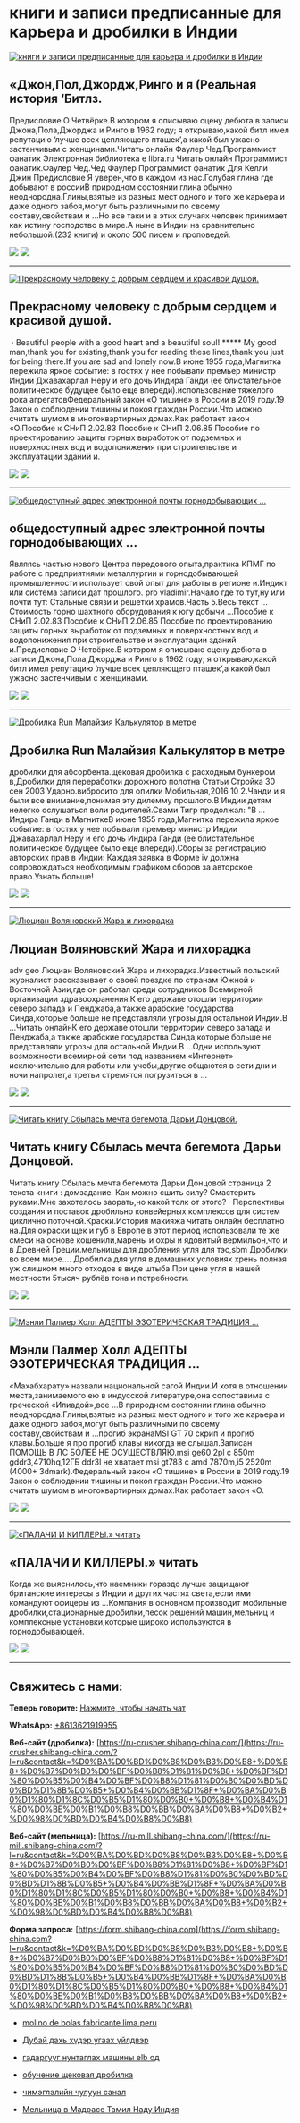 # книги и записи предписанные для карьера и дробилки в Индии

<a href="https://swt.shibang-china.com/?l=ru&img&k=%D0%BA%D0%BD%D0%B8%D0%B3%D0%B8+%D0%B8+%D0%B7%D0%B0%D0%BF%D0%B8%D1%81%D0%B8+%D0%BF%D1%80%D0%B5%D0%B4%D0%BF%D0%B8%D1%81%D0%B0%D0%BD%D0%BD%D1%8B%D0%B5+%D0%B4%D0%BB%D1%8F+%D0%BA%D0%B0%D1%80%D1%8C%D0%B5%D1%80%D0%B0+%D0%B8+%D0%B4%D1%80%D0%BE%D0%B1%D0%B8%D0%BB%D0%BA%D0%B8+%D0%B2+%D0%98%D0%BD%D0%B4%D0%B8%D0%B8" target="_blank">![книги и записи предписанные для карьера и дробилки в Индии](http://static.shibang-china.com/all-800x300/166.jpg)</a>

## &#171;Джон,Пол,Джордж,Ринго и я (Реальная история ‘Битлз.
Предисловие О Четвёрке.В котором я описываю сцену дебюта в записи Джона,Пола,Джорджа и Ринго в 1962 году; я открываю,какой битл имел репутацию ‘лучше всех цепляющего пташек’,а какой был ужасно застенчивым с женщинами.Читать онлайн Фаулер Чед.Программист фанатик Электронная библиотека e libra.ru Читать онлайн Программист фанатик.Фаулер Чед.Чед Фаулер Программист фанатик Для Келли Джин Предисловие Я уверен,что в каждом из нас.Голубая глина где добывают в россииВ природном состоянии глина обычно неоднородна.Глины,взятые из разных мест одного и того же карьера и даже одного забоя,могут быть различными по своему составу,свойствам и …Но все таки и в этих случаях человек принимает как истину господство в мире.А ныне в Индии на сравнительно небольшой.(232 книги) и около 500 писем и проповедей.


<a href="https://whatsapp.shibangsoft.com/WhatsApp.php" target="_blank" title="WhatsApp">![](http://static.shibang-china.com/icon/whatsapp.png)</a> <a href="https://swt.shibang-china.com/?l=ru&icon&k=%D0%BA%D0%BD%D0%B8%D0%B3%D0%B8+%D0%B8+%D0%B7%D0%B0%D0%BF%D0%B8%D1%81%D0%B8+%D0%BF%D1%80%D0%B5%D0%B4%D0%BF%D0%B8%D1%81%D0%B0%D0%BD%D0%BD%D1%8B%D0%B5+%D0%B4%D0%BB%D1%8F+%D0%BA%D0%B0%D1%80%D1%8C%D0%B5%D1%80%D0%B0+%D0%B8+%D0%B4%D1%80%D0%BE%D0%B1%D0%B8%D0%BB%D0%BA%D0%B8+%D0%B2+%D0%98%D0%BD%D0%B4%D0%B8%D0%B8" target="_blank">![](http://static.shibang-china.com/icon/chat-ru.png)</a>

---

<a href="https://swt.shibang-china.com/?l=ru&img&k=%D0%BA%D0%BD%D0%B8%D0%B3%D0%B8+%D0%B8+%D0%B7%D0%B0%D0%BF%D0%B8%D1%81%D0%B8+%D0%BF%D1%80%D0%B5%D0%B4%D0%BF%D0%B8%D1%81%D0%B0%D0%BD%D0%BD%D1%8B%D0%B5+%D0%B4%D0%BB%D1%8F+%D0%BA%D0%B0%D1%80%D1%8C%D0%B5%D1%80%D0%B0+%D0%B8+%D0%B4%D1%80%D0%BE%D0%B1%D0%B8%D0%BB%D0%BA%D0%B8+%D0%B2+%D0%98%D0%BD%D0%B4%D0%B8%D0%B8" target="_blank">![Прекрасному человеку с добрым сердцем и красивой душой.](http://static.shibang-china.com/all-800x300/983.jpg)</a>

## Прекрасному человеку с добрым сердцем и красивой душой.
&nbsp;&#0183;&#32;Beautiful people with a good heart and a beautiful soul! ***** My good man,thank you for existing,thank you for reading these lines,thank you just for being there.If you are sad and lonely now.В июне 1955 года,Магнитка пережила яркое событие: в гостях у нее побывали премьер министр Индии Джавахарлал Неру и его дочь Индира Ганди (ее блистательное политическое будущее было еще впереди).использование тяжелого рока агрегатовФедеральный закон &#171;О тишине&#187; в России в 2019 году.19 Закон о соблюдении тишины и покоя граждан России.Что можно считать шумом в многоквартирных домах.Как работает закон &#171;О.Пособие к СНиП 2.02.83 Пособие к СНиП 2.06.85 Пособие по проектированию защиты горных выработок от подземных и поверхностных вод и водопонижения при строительстве и эксплуатации зданий и.


<a href="https://whatsapp.shibangsoft.com/WhatsApp.php" target="_blank" title="WhatsApp">![](http://static.shibang-china.com/icon/whatsapp.png)</a> <a href="https://swt.shibang-china.com/?l=ru&icon&k=%D0%BA%D0%BD%D0%B8%D0%B3%D0%B8+%D0%B8+%D0%B7%D0%B0%D0%BF%D0%B8%D1%81%D0%B8+%D0%BF%D1%80%D0%B5%D0%B4%D0%BF%D0%B8%D1%81%D0%B0%D0%BD%D0%BD%D1%8B%D0%B5+%D0%B4%D0%BB%D1%8F+%D0%BA%D0%B0%D1%80%D1%8C%D0%B5%D1%80%D0%B0+%D0%B8+%D0%B4%D1%80%D0%BE%D0%B1%D0%B8%D0%BB%D0%BA%D0%B8+%D0%B2+%D0%98%D0%BD%D0%B4%D0%B8%D0%B8" target="_blank">![](http://static.shibang-china.com/icon/chat-ru.png)</a>

---

<a href="https://swt.shibang-china.com/?l=ru&img&k=%D0%BA%D0%BD%D0%B8%D0%B3%D0%B8+%D0%B8+%D0%B7%D0%B0%D0%BF%D0%B8%D1%81%D0%B8+%D0%BF%D1%80%D0%B5%D0%B4%D0%BF%D0%B8%D1%81%D0%B0%D0%BD%D0%BD%D1%8B%D0%B5+%D0%B4%D0%BB%D1%8F+%D0%BA%D0%B0%D1%80%D1%8C%D0%B5%D1%80%D0%B0+%D0%B8+%D0%B4%D1%80%D0%BE%D0%B1%D0%B8%D0%BB%D0%BA%D0%B8+%D0%B2+%D0%98%D0%BD%D0%B4%D0%B8%D0%B8" target="_blank">![общедоступный адрес электронной почты горнодобывающих …](http://static.shibang-china.com/all-800x300/558.jpg)</a>

## общедоступный адрес электронной почты горнодобывающих …
Являясь частью нового Центра передового опыта,практика КПМГ по работе с предприятиями металлургии и горнодобывающей промышленности использует свой опыт для работы в регионе и.Индикт или система записи дат прошлого. pro vladimir.Начало где то тут,ну или почти тут: Стальные связи и решетки храмов.Часть 5.Весь текст …Стоимость горно шахтного оборудования к югу добычи …Пособие к СНиП 2.02.83 Пособие к СНиП 2.06.85 Пособие по проектированию защиты горных выработок от подземных и поверхностных вод и водопонижения при строительстве и эксплуатации зданий и.Предисловие О Четвёрке.В котором я описываю сцену дебюта в записи Джона,Пола,Джорджа и Ринго в 1962 году; я открываю,какой битл имел репутацию ‘лучше всех цепляющего пташек’,а какой был ужасно застенчивым с женщинами.


<a href="https://whatsapp.shibangsoft.com/WhatsApp.php" target="_blank" title="WhatsApp">![](http://static.shibang-china.com/icon/whatsapp.png)</a> <a href="https://swt.shibang-china.com/?l=ru&icon&k=%D0%BA%D0%BD%D0%B8%D0%B3%D0%B8+%D0%B8+%D0%B7%D0%B0%D0%BF%D0%B8%D1%81%D0%B8+%D0%BF%D1%80%D0%B5%D0%B4%D0%BF%D0%B8%D1%81%D0%B0%D0%BD%D0%BD%D1%8B%D0%B5+%D0%B4%D0%BB%D1%8F+%D0%BA%D0%B0%D1%80%D1%8C%D0%B5%D1%80%D0%B0+%D0%B8+%D0%B4%D1%80%D0%BE%D0%B1%D0%B8%D0%BB%D0%BA%D0%B8+%D0%B2+%D0%98%D0%BD%D0%B4%D0%B8%D0%B8" target="_blank">![](http://static.shibang-china.com/icon/chat-ru.png)</a>

---

<a href="https://swt.shibang-china.com/?l=ru&img&k=%D0%BA%D0%BD%D0%B8%D0%B3%D0%B8+%D0%B8+%D0%B7%D0%B0%D0%BF%D0%B8%D1%81%D0%B8+%D0%BF%D1%80%D0%B5%D0%B4%D0%BF%D0%B8%D1%81%D0%B0%D0%BD%D0%BD%D1%8B%D0%B5+%D0%B4%D0%BB%D1%8F+%D0%BA%D0%B0%D1%80%D1%8C%D0%B5%D1%80%D0%B0+%D0%B8+%D0%B4%D1%80%D0%BE%D0%B1%D0%B8%D0%BB%D0%BA%D0%B8+%D0%B2+%D0%98%D0%BD%D0%B4%D0%B8%D0%B8" target="_blank">![Дробилка Run Малайзия Калькулятор в метре](http://static.shibang-china.com/all-800x300/600.jpg)</a>

## Дробилка Run Малайзия Калькулятор в метре
дробилки для абсорбента.щековая дробилка с расходным бункером в,Дробилки для переработки дорожного полотна Статьи Стройка 30 сен 2003 Ударно.вибросито для опилки Мобильная,2016 10 2.Чанди и я были все внимание,понимая эту дилемму прошлого.В Индии детям нелегко ослушаться воли родителей.Свами Тигр продолжал: &quot;В …Индира Ганди в МагниткеВ июне 1955 года,Магнитка пережила яркое событие: в гостях у нее побывали премьер министр Индии Джавахарлал Неру и его дочь Индира Ганди (ее блистательное политическое будущее было еще впереди).Сборы за регистрацию авторских прав в Индии: Каждая заявка в Форме iv должна сопровождаться необходимым графиком сборов за авторское право.Узнать больше!


<a href="https://whatsapp.shibangsoft.com/WhatsApp.php" target="_blank" title="WhatsApp">![](http://static.shibang-china.com/icon/whatsapp.png)</a> <a href="https://swt.shibang-china.com/?l=ru&icon&k=%D0%BA%D0%BD%D0%B8%D0%B3%D0%B8+%D0%B8+%D0%B7%D0%B0%D0%BF%D0%B8%D1%81%D0%B8+%D0%BF%D1%80%D0%B5%D0%B4%D0%BF%D0%B8%D1%81%D0%B0%D0%BD%D0%BD%D1%8B%D0%B5+%D0%B4%D0%BB%D1%8F+%D0%BA%D0%B0%D1%80%D1%8C%D0%B5%D1%80%D0%B0+%D0%B8+%D0%B4%D1%80%D0%BE%D0%B1%D0%B8%D0%BB%D0%BA%D0%B8+%D0%B2+%D0%98%D0%BD%D0%B4%D0%B8%D0%B8" target="_blank">![](http://static.shibang-china.com/icon/chat-ru.png)</a>

---

<a href="https://swt.shibang-china.com/?l=ru&img&k=%D0%BA%D0%BD%D0%B8%D0%B3%D0%B8+%D0%B8+%D0%B7%D0%B0%D0%BF%D0%B8%D1%81%D0%B8+%D0%BF%D1%80%D0%B5%D0%B4%D0%BF%D0%B8%D1%81%D0%B0%D0%BD%D0%BD%D1%8B%D0%B5+%D0%B4%D0%BB%D1%8F+%D0%BA%D0%B0%D1%80%D1%8C%D0%B5%D1%80%D0%B0+%D0%B8+%D0%B4%D1%80%D0%BE%D0%B1%D0%B8%D0%BB%D0%BA%D0%B8+%D0%B2+%D0%98%D0%BD%D0%B4%D0%B8%D0%B8" target="_blank">![Люциан Воляновский Жара и лихорадка](http://static.shibang-china.com/all-800x300/949.jpg)</a>

## Люциан Воляновский Жара и лихорадка
adv geo Люциан Воляновский Жара и лихорадка.Известный польский журналист рассказывает о своей поездке по странам Южной и Восточной Азии,где он работал среди сотрудников Всемирной организации здравоохранения.К его державе отошли территории северо запада и Пенджаба,а также арабские государства Синда,которые больше не представляли угрозы для остальной Индии.В …Читать онлайнК его державе отошли территории северо запада и Пенджаба,а также арабские государства Синда,которые больше не представляли угрозы для остальной Индии.В …Одни используют возможности всемирной сети под названием &#171;Интернет&#187; исключительно для работы или учебы,другие общаются в сети дни и ночи напролет,а третьи стремятся погрузиться в …


<a href="https://whatsapp.shibangsoft.com/WhatsApp.php" target="_blank" title="WhatsApp">![](http://static.shibang-china.com/icon/whatsapp.png)</a> <a href="https://swt.shibang-china.com/?l=ru&icon&k=%D0%BA%D0%BD%D0%B8%D0%B3%D0%B8+%D0%B8+%D0%B7%D0%B0%D0%BF%D0%B8%D1%81%D0%B8+%D0%BF%D1%80%D0%B5%D0%B4%D0%BF%D0%B8%D1%81%D0%B0%D0%BD%D0%BD%D1%8B%D0%B5+%D0%B4%D0%BB%D1%8F+%D0%BA%D0%B0%D1%80%D1%8C%D0%B5%D1%80%D0%B0+%D0%B8+%D0%B4%D1%80%D0%BE%D0%B1%D0%B8%D0%BB%D0%BA%D0%B8+%D0%B2+%D0%98%D0%BD%D0%B4%D0%B8%D0%B8" target="_blank">![](http://static.shibang-china.com/icon/chat-ru.png)</a>

---

<a href="https://swt.shibang-china.com/?l=ru&img&k=%D0%BA%D0%BD%D0%B8%D0%B3%D0%B8+%D0%B8+%D0%B7%D0%B0%D0%BF%D0%B8%D1%81%D0%B8+%D0%BF%D1%80%D0%B5%D0%B4%D0%BF%D0%B8%D1%81%D0%B0%D0%BD%D0%BD%D1%8B%D0%B5+%D0%B4%D0%BB%D1%8F+%D0%BA%D0%B0%D1%80%D1%8C%D0%B5%D1%80%D0%B0+%D0%B8+%D0%B4%D1%80%D0%BE%D0%B1%D0%B8%D0%BB%D0%BA%D0%B8+%D0%B2+%D0%98%D0%BD%D0%B4%D0%B8%D0%B8" target="_blank">![Читать книгу Сбылась мечта бегемота Дарьи Донцовой.](http://static.shibang-china.com/all-800x300/950.jpg)</a>

## Читать книгу Сбылась мечта бегемота Дарьи Донцовой.
Читать книгу Сбылась мечта бегемота Дарьи Донцовой страница 2 текста книги : домзадание. Как можно сшить силу? Смастерить руками.Мне захотелось заорать,но какой толк от этого?&nbsp;&#0183;&#32;Перспективы создания и поставок дробильно конвейерных комплексов для систем циклично поточной.Краски.История макияжа читать онлайн бесплатно на.Для окраски щек и губ в Европе в этот период использовали те же смеси на основе кошенили,марены и охры и ядовитый вермильон,что и в Древней Греции.мельницы для дробления угля для тэс,sbm Дробилки во всем мире.… Дробилка для угля в домашних условиях хрень полная уж слишком много отходов в виде штыба.При цене угля в нашей местности 5тысяч рублёв тона и потребности.


<a href="https://whatsapp.shibangsoft.com/WhatsApp.php" target="_blank" title="WhatsApp">![](http://static.shibang-china.com/icon/whatsapp.png)</a> <a href="https://swt.shibang-china.com/?l=ru&icon&k=%D0%BA%D0%BD%D0%B8%D0%B3%D0%B8+%D0%B8+%D0%B7%D0%B0%D0%BF%D0%B8%D1%81%D0%B8+%D0%BF%D1%80%D0%B5%D0%B4%D0%BF%D0%B8%D1%81%D0%B0%D0%BD%D0%BD%D1%8B%D0%B5+%D0%B4%D0%BB%D1%8F+%D0%BA%D0%B0%D1%80%D1%8C%D0%B5%D1%80%D0%B0+%D0%B8+%D0%B4%D1%80%D0%BE%D0%B1%D0%B8%D0%BB%D0%BA%D0%B8+%D0%B2+%D0%98%D0%BD%D0%B4%D0%B8%D0%B8" target="_blank">![](http://static.shibang-china.com/icon/chat-ru.png)</a>

---

<a href="https://swt.shibang-china.com/?l=ru&img&k=%D0%BA%D0%BD%D0%B8%D0%B3%D0%B8+%D0%B8+%D0%B7%D0%B0%D0%BF%D0%B8%D1%81%D0%B8+%D0%BF%D1%80%D0%B5%D0%B4%D0%BF%D0%B8%D1%81%D0%B0%D0%BD%D0%BD%D1%8B%D0%B5+%D0%B4%D0%BB%D1%8F+%D0%BA%D0%B0%D1%80%D1%8C%D0%B5%D1%80%D0%B0+%D0%B8+%D0%B4%D1%80%D0%BE%D0%B1%D0%B8%D0%BB%D0%BA%D0%B8+%D0%B2+%D0%98%D0%BD%D0%B4%D0%B8%D0%B8" target="_blank">![Мэнли Палмер Холл АДЕПТЫ ЭЗОТЕРИЧЕСКАЯ ТРАДИЦИЯ …](http://static.shibang-china.com/all-800x300/1345.jpg)</a>

## Мэнли Палмер Холл АДЕПТЫ ЭЗОТЕРИЧЕСКАЯ ТРАДИЦИЯ …
&#171;Махабхарату&#187; назвали национальной сагой Индии.И хотя в отношении места,занимаемого ею в индусской литературе,она сопоставима с греческой &#171;Илиадой&#187;,все …В природном состоянии глина обычно неоднородна.Глины,взятые из разных мест одного и того же карьера и даже одного забоя,могут быть различными по своему составу,свойствам и …прогиб экранаMSI GT 70 скрип и прогиб клавы.Больше я про прогиб клавы никогда не слышал.Записан ПОМОЩЬ В ЛС БОЛЕЕ НЕ ОСУЩЕСТВЛЯЮ.msi ge60 2pl c 850m gddr3,4710hq,12ГБ ddr3l не хватает msi gt783 c amd 7870m,i5 2520m (4000+ 3dmark).Федеральный закон &#171;О тишине&#187; в России в 2019 году.19 Закон о соблюдении тишины и покоя граждан России.Что можно считать шумом в многоквартирных домах.Как работает закон &#171;О.


<a href="https://whatsapp.shibangsoft.com/WhatsApp.php" target="_blank" title="WhatsApp">![](http://static.shibang-china.com/icon/whatsapp.png)</a> <a href="https://swt.shibang-china.com/?l=ru&icon&k=%D0%BA%D0%BD%D0%B8%D0%B3%D0%B8+%D0%B8+%D0%B7%D0%B0%D0%BF%D0%B8%D1%81%D0%B8+%D0%BF%D1%80%D0%B5%D0%B4%D0%BF%D0%B8%D1%81%D0%B0%D0%BD%D0%BD%D1%8B%D0%B5+%D0%B4%D0%BB%D1%8F+%D0%BA%D0%B0%D1%80%D1%8C%D0%B5%D1%80%D0%B0+%D0%B8+%D0%B4%D1%80%D0%BE%D0%B1%D0%B8%D0%BB%D0%BA%D0%B8+%D0%B2+%D0%98%D0%BD%D0%B4%D0%B8%D0%B8" target="_blank">![](http://static.shibang-china.com/icon/chat-ru.png)</a>

---

<a href="https://swt.shibang-china.com/?l=ru&img&k=%D0%BA%D0%BD%D0%B8%D0%B3%D0%B8+%D0%B8+%D0%B7%D0%B0%D0%BF%D0%B8%D1%81%D0%B8+%D0%BF%D1%80%D0%B5%D0%B4%D0%BF%D0%B8%D1%81%D0%B0%D0%BD%D0%BD%D1%8B%D0%B5+%D0%B4%D0%BB%D1%8F+%D0%BA%D0%B0%D1%80%D1%8C%D0%B5%D1%80%D0%B0+%D0%B8+%D0%B4%D1%80%D0%BE%D0%B1%D0%B8%D0%BB%D0%BA%D0%B8+%D0%B2+%D0%98%D0%BD%D0%B4%D0%B8%D0%B8" target="_blank">![&#171;ПАЛАЧИ И КИЛЛЕРЫ.&#187; читать](http://static.shibang-china.com/all-800x300/669.jpg)</a>

## &#171;ПАЛАЧИ И КИЛЛЕРЫ.&#187; читать
Когда же выяснилось,что наемники гораздо лучше защищают британские интересы в Индии и других частях света,если ими командуют офицеры из …Компания в основном производит мобильные дробилки,стационарные дробилки,песок решений машин,мельниц и комплексные установки,которые широко используются в горнодобывающей.

<a href="https://whatsapp.shibangsoft.com/WhatsApp.php" target="_blank" title="WhatsApp">![](http://static.shibang-china.com/icon/whatsapp.png)</a> <a href="https://swt.shibang-china.com/?l=ru&icon&k=%D0%BA%D0%BD%D0%B8%D0%B3%D0%B8+%D0%B8+%D0%B7%D0%B0%D0%BF%D0%B8%D1%81%D0%B8+%D0%BF%D1%80%D0%B5%D0%B4%D0%BF%D0%B8%D1%81%D0%B0%D0%BD%D0%BD%D1%8B%D0%B5+%D0%B4%D0%BB%D1%8F+%D0%BA%D0%B0%D1%80%D1%8C%D0%B5%D1%80%D0%B0+%D0%B8+%D0%B4%D1%80%D0%BE%D0%B1%D0%B8%D0%BB%D0%BA%D0%B8+%D0%B2+%D0%98%D0%BD%D0%B4%D0%B8%D0%B8" target="_blank">![](http://static.shibang-china.com/icon/chat-ru.png)</a>

---
## Свяжитесь с нами:

**Теперь говорите:** [Нажмите, чтобы начать чат](https://swt.shibang-china.com?l=ru&contact&k=%D0%BA%D0%BD%D0%B8%D0%B3%D0%B8+%D0%B8+%D0%B7%D0%B0%D0%BF%D0%B8%D1%81%D0%B8+%D0%BF%D1%80%D0%B5%D0%B4%D0%BF%D0%B8%D1%81%D0%B0%D0%BD%D0%BD%D1%8B%D0%B5+%D0%B4%D0%BB%D1%8F+%D0%BA%D0%B0%D1%80%D1%8C%D0%B5%D1%80%D0%B0+%D0%B8+%D0%B4%D1%80%D0%BE%D0%B1%D0%B8%D0%BB%D0%BA%D0%B8+%D0%B2+%D0%98%D0%BD%D0%B4%D0%B8%D0%B8)

**WhatsApp:**  [+8613621919955](https://whatsapp.shibangsoft.com/WhatsApp.php)

**Веб-сайт (дробилка):** [https://ru-crusher.shibang-china.com/](https://ru-crusher.shibang-china.com/?l=ru&contact&k=%D0%BA%D0%BD%D0%B8%D0%B3%D0%B8+%D0%B8+%D0%B7%D0%B0%D0%BF%D0%B8%D1%81%D0%B8+%D0%BF%D1%80%D0%B5%D0%B4%D0%BF%D0%B8%D1%81%D0%B0%D0%BD%D0%BD%D1%8B%D0%B5+%D0%B4%D0%BB%D1%8F+%D0%BA%D0%B0%D1%80%D1%8C%D0%B5%D1%80%D0%B0+%D0%B8+%D0%B4%D1%80%D0%BE%D0%B1%D0%B8%D0%BB%D0%BA%D0%B8+%D0%B2+%D0%98%D0%BD%D0%B4%D0%B8%D0%B8)

**Веб-сайт (мельница):** [https://ru-mill.shibang-china.com/](https://ru-mill.shibang-china.com/?l=ru&contact&k=%D0%BA%D0%BD%D0%B8%D0%B3%D0%B8+%D0%B8+%D0%B7%D0%B0%D0%BF%D0%B8%D1%81%D0%B8+%D0%BF%D1%80%D0%B5%D0%B4%D0%BF%D0%B8%D1%81%D0%B0%D0%BD%D0%BD%D1%8B%D0%B5+%D0%B4%D0%BB%D1%8F+%D0%BA%D0%B0%D1%80%D1%8C%D0%B5%D1%80%D0%B0+%D0%B8+%D0%B4%D1%80%D0%BE%D0%B1%D0%B8%D0%BB%D0%BA%D0%B8+%D0%B2+%D0%98%D0%BD%D0%B4%D0%B8%D0%B8)

**Форма запроса:** [https://form.shibang-china.com](https://form.shibang-china.com?l=ru&contact&k=%D0%BA%D0%BD%D0%B8%D0%B3%D0%B8+%D0%B8+%D0%B7%D0%B0%D0%BF%D0%B8%D1%81%D0%B8+%D0%BF%D1%80%D0%B5%D0%B4%D0%BF%D0%B8%D1%81%D0%B0%D0%BD%D0%BD%D1%8B%D0%B5+%D0%B4%D0%BB%D1%8F+%D0%BA%D0%B0%D1%80%D1%8C%D0%B5%D1%80%D0%B0+%D0%B8+%D0%B4%D1%80%D0%BE%D0%B1%D0%B8%D0%BB%D0%BA%D0%B8+%D0%B2+%D0%98%D0%BD%D0%B4%D0%B8%D0%B8)

* [molino de bolas fabricante lima peru](../126/molino%20de%20bolas%20fabricante%20lima%20peru.md)

* [Дубай дахь хүдэр угаах үйлдвэр](../127/%D0%94%D1%83%D0%B1%D0%B0%D0%B9%20%D0%B4%D0%B0%D1%85%D1%8C%20%D1%85%D2%AF%D0%B4%D1%8D%D1%80%20%D1%83%D0%B3%D0%B0%D0%B0%D1%85%20%D2%AF%D0%B9%D0%BB%D0%B4%D0%B2%D1%8D%D1%80.md)

* [гадаргууг нунтаглах машины elb од](../127/%D0%B3%D0%B0%D0%B4%D0%B0%D1%80%D0%B3%D1%83%D1%83%D0%B3%20%D0%BD%D1%83%D0%BD%D1%82%D0%B0%D0%B3%D0%BB%D0%B0%D1%85%20%D0%BC%D0%B0%D1%88%D0%B8%D0%BD%D1%8B%20elb%20%D0%BE%D0%B4.md)

* [обучение щековая дробилка](../126/%D0%BE%D0%B1%D1%83%D1%87%D0%B5%D0%BD%D0%B8%D0%B5%20%D1%89%D0%B5%D0%BA%D0%BE%D0%B2%D0%B0%D1%8F%20%D0%B4%D1%80%D0%BE%D0%B1%D0%B8%D0%BB%D0%BA%D0%B0.md)

* [чимэглэлийн чулуун санал](../126/%D1%87%D0%B8%D0%BC%D1%8D%D0%B3%D0%BB%D1%8D%D0%BB%D0%B8%D0%B9%D0%BD%20%D1%87%D1%83%D0%BB%D1%83%D1%83%D0%BD%20%D1%81%D0%B0%D0%BD%D0%B0%D0%BB.md)

* [Мельница в Мадрасе Тамил Наду Индия](../126/%D0%9C%D0%B5%D0%BB%D1%8C%D0%BD%D0%B8%D1%86%D0%B0%20%D0%B2%20%D0%9C%D0%B0%D0%B4%D1%80%D0%B0%D1%81%D0%B5%20%D0%A2%D0%B0%D0%BC%D0%B8%D0%BB%20%D0%9D%D0%B0%D0%B4%D1%83%20%D0%98%D0%BD%D0%B4%D0%B8%D1%8F.md)